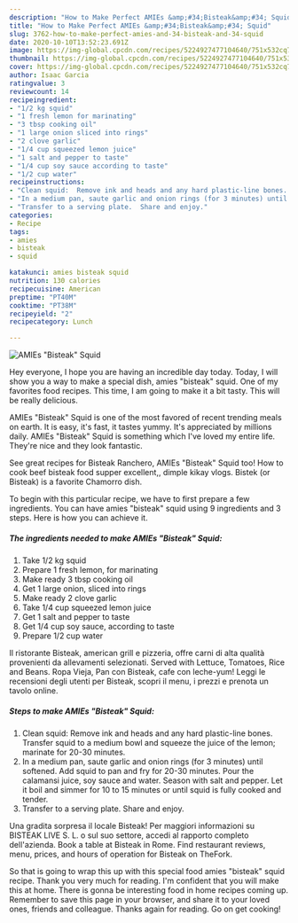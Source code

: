 ```yaml
---
description: "How to Make Perfect AMIEs &amp;#34;Bisteak&amp;#34; Squid"
title: "How to Make Perfect AMIEs &amp;#34;Bisteak&amp;#34; Squid"
slug: 3762-how-to-make-perfect-amies-and-34-bisteak-and-34-squid
date: 2020-10-10T13:52:23.691Z
image: https://img-global.cpcdn.com/recipes/5224927477104640/751x532cq70/amies-bisteak-squid-recipe-main-photo.jpg
thumbnail: https://img-global.cpcdn.com/recipes/5224927477104640/751x532cq70/amies-bisteak-squid-recipe-main-photo.jpg
cover: https://img-global.cpcdn.com/recipes/5224927477104640/751x532cq70/amies-bisteak-squid-recipe-main-photo.jpg
author: Isaac Garcia
ratingvalue: 3
reviewcount: 14
recipeingredient:
- "1/2 kg squid"
- "1 fresh lemon for marinating"
- "3 tbsp cooking oil"
- "1 large onion sliced into rings"
- "2 clove garlic"
- "1/4 cup squeezed lemon juice"
- "1 salt and pepper to taste"
- "1/4 cup soy sauce according to taste"
- "1/2 cup water"
recipeinstructions:
- "Clean squid:  Remove ink and heads and any hard plastic-line bones.  Transfer squid to a medium bowl and squeeze the juice of the lemon; marinate for 20-30 minutes."
- "In a medium pan, saute garlic and onion rings (for 3 minutes) until softened.  Add squid to pan and fry for 20-30 minutes.  Pour the calamansi juice, soy sauce and water. Season with salt and pepper.  Let it boil and simmer for 10 to 15 minutes or until squid is fully cooked and tender."
- "Transfer to a serving plate.  Share and enjoy."
categories:
- Recipe
tags:
- amies
- bisteak
- squid

katakunci: amies bisteak squid 
nutrition: 130 calories
recipecuisine: American
preptime: "PT40M"
cooktime: "PT38M"
recipeyield: "2"
recipecategory: Lunch

---
```



![AMIEs &#34;Bisteak&#34; Squid](https://img-global.cpcdn.com/recipes/5224927477104640/751x532cq70/amies-bisteak-squid-recipe-main-photo.jpg)

Hey everyone, I hope you are having an incredible day today. Today, I will show you a way to make a special dish, amies &#34;bisteak&#34; squid. One of my favorites food recipes. This time, I am going to make it a bit tasty. This will be really delicious.

AMIEs &#34;Bisteak&#34; Squid is one of the most favored of recent trending meals on earth. It is easy, it's fast, it tastes yummy. It's appreciated by millions daily. AMIEs &#34;Bisteak&#34; Squid is something which I've loved my entire life. They're nice and they look fantastic.

See great recipes for Bisteak Ranchero, AMIEs &#34;Bisteak&#34; Squid too! How to cook beef bisteak food supper excellent,, dimple kikay vlogs. Bistek (or Bisteak) is a favorite Chamorro dish.


To begin with this particular recipe, we have to first prepare a few ingredients. You can have amies &#34;bisteak&#34; squid using 9 ingredients and 3 steps. Here is how you can achieve it.

<!--inarticleads1-->

##### The ingredients needed to make AMIEs &#34;Bisteak&#34; Squid:

1. Take 1/2 kg squid
1. Prepare 1 fresh lemon, for marinating
1. Make ready 3 tbsp cooking oil
1. Get 1 large onion, sliced into rings
1. Make ready 2 clove garlic
1. Take 1/4 cup squeezed lemon juice
1. Get 1 salt and pepper to taste
1. Get 1/4 cup soy sauce, according to taste
1. Prepare 1/2 cup water


Il ristorante Bisteak, american grill e pizzeria, offre carni di alta qualità provenienti da allevamenti selezionati. Served with Lettuce, Tomatoes, Rice and Beans. Ropa Vieja, Pan con Bisteak, cafe con leche-yum! Leggi le recensioni degli utenti per Bisteak, scopri il menu, i prezzi e prenota un tavolo online. 

<!--inarticleads2-->

##### Steps to make AMIEs &#34;Bisteak&#34; Squid:

1. Clean squid:  Remove ink and heads and any hard plastic-line bones.  Transfer squid to a medium bowl and squeeze the juice of the lemon; marinate for 20-30 minutes.
1. In a medium pan, saute garlic and onion rings (for 3 minutes) until softened.  Add squid to pan and fry for 20-30 minutes.  Pour the calamansi juice, soy sauce and water. Season with salt and pepper.  Let it boil and simmer for 10 to 15 minutes or until squid is fully cooked and tender.
1. Transfer to a serving plate.  Share and enjoy.


Una gradita sorpresa il locale Bisteak! Per maggiori informazioni su BISTEAK LIVE S. L. o sul suo settore, accedi al rapporto completo dell&#39;azienda. Book a table at Bisteak in Rome. Find restaurant reviews, menu, prices, and hours of operation for Bisteak on TheFork. 

So that is going to wrap this up with this special food amies &#34;bisteak&#34; squid recipe. Thank you very much for reading. I'm confident that you will make this at home. There is gonna be interesting food in home recipes coming up. Remember to save this page in your browser, and share it to your loved ones, friends and colleague. Thanks again for reading. Go on get cooking!
